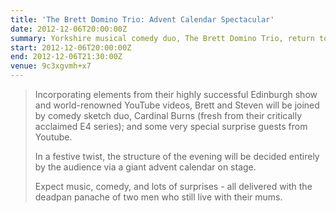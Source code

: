 ```yaml
---
title: 'The Brett Domino Trio: Advent Calendar Spectacular'
date: 2012-12-06T20:00:00Z
summary: Yorkshire musical comedy duo, The Brett Domino Trio, return to Kings Place with an exclusive one-off Christmas show, Advent Calendar Spectacular.
start: 2012-12-06T20:00:00Z
end: 2012-12-06T21:30:00Z
venue: 9c3xgvmh+x7
---
```

> Incorporating elements from their highly successful Edinburgh show and world-renowned YouTube videos, Brett and Steven will be joined by comedy sketch duo, Cardinal Burns (fresh from their critically acclaimed E4 series); and some very special surprise guests from Youtube.
>
> In a festive twist, the structure of the evening will be decided entirely by the audience via a giant advent calendar on stage.
>
> Expect music, comedy, and lots of surprises - all delivered with the deadpan panache of two men who still live with their mums.
